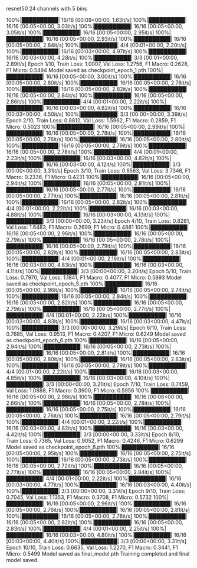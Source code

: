 resnet50 24 channels with 5 bins

100%|██████████| 16/16 [00:09<00:00,  1.63it/s]
100%|██████████| 16/16 [00:05<00:00,  3.03it/s]
100%|██████████| 16/16 [00:05<00:00,  3.05it/s]
100%|██████████| 16/16 [00:05<00:00,  2.95it/s]
100%|██████████| 16/16 [00:05<00:00,  2.93it/s]
100%|██████████| 16/16 [00:05<00:00,  2.84it/s]
100%|██████████| 4/4 [00:01<00:00,  2.20it/s]
100%|██████████| 16/16 [00:03<00:00,  4.97it/s]
100%|██████████| 16/16 [00:03<00:00,  4.28it/s]
100%|██████████| 3/3 [00:01<00:00,  2.89it/s]
Epoch 1/10, Train Loss: 1.0007, Val Loss: 1.2756, F1 Macro: 0.2628, F1 Micro: 0.5494
Model saved as checkpoint_epoch_1.pth
100%|██████████| 16/16 [00:05<00:00,  3.00it/s]
100%|██████████| 16/16 [00:05<00:00,  2.80it/s]
100%|██████████| 16/16 [00:05<00:00,  2.78it/s]
100%|██████████| 16/16 [00:05<00:00,  2.82it/s]
100%|██████████| 16/16 [00:05<00:00,  2.84it/s]
100%|██████████| 16/16 [00:05<00:00,  2.86it/s]
100%|██████████| 4/4 [00:01<00:00,  2.22it/s]
100%|██████████| 16/16 [00:03<00:00,  4.82it/s]
100%|██████████| 16/16 [00:03<00:00,  4.50it/s]
100%|██████████| 3/3 [00:00<00:00,  3.39it/s]
Epoch 2/10, Train Loss: 0.8812, Val Loss: 1.5962, F1 Macro: 0.2859, F1 Micro: 0.5023
100%|██████████| 16/16 [00:05<00:00,  2.99it/s]
100%|██████████| 16/16 [00:05<00:00,  2.78it/s]
100%|██████████| 16/16 [00:05<00:00,  2.76it/s]
100%|██████████| 16/16 [00:05<00:00,  2.80it/s]
100%|██████████| 16/16 [00:05<00:00,  2.79it/s]
100%|██████████| 16/16 [00:05<00:00,  2.78it/s]
100%|██████████| 4/4 [00:01<00:00,  2.23it/s]
100%|██████████| 16/16 [00:03<00:00,  4.82it/s]
100%|██████████| 16/16 [00:03<00:00,  4.12it/s]
100%|██████████| 3/3 [00:00<00:00,  3.31it/s]
Epoch 3/10, Train Loss: 0.8563, Val Loss: 3.7346, F1 Macro: 0.2336, F1 Micro: 0.4231
100%|██████████| 16/16 [00:05<00:00,  2.94it/s]
100%|██████████| 16/16 [00:05<00:00,  2.81it/s]
100%|██████████| 16/16 [00:05<00:00,  2.77it/s]
100%|██████████| 16/16 [00:05<00:00,  2.77it/s]
100%|██████████| 16/16 [00:05<00:00,  2.81it/s]
100%|██████████| 16/16 [00:05<00:00,  2.82it/s]
100%|██████████| 4/4 [00:01<00:00,  2.22it/s]
100%|██████████| 16/16 [00:03<00:00,  4.88it/s]
100%|██████████| 16/16 [00:03<00:00,  4.13it/s]
100%|██████████| 3/3 [00:00<00:00,  3.23it/s]
Epoch 4/10, Train Loss: 0.8281, Val Loss: 1.6483, F1 Macro: 0.2699, F1 Micro: 0.4881
100%|██████████| 16/16 [00:05<00:00,  2.96it/s]
100%|██████████| 16/16 [00:05<00:00,  2.79it/s]
100%|██████████| 16/16 [00:05<00:00,  2.78it/s]
100%|██████████| 16/16 [00:05<00:00,  2.79it/s]
100%|██████████| 16/16 [00:05<00:00,  2.82it/s]
100%|██████████| 16/16 [00:05<00:00,  2.83it/s]
100%|██████████| 4/4 [00:01<00:00,  2.19it/s]
100%|██████████| 16/16 [00:03<00:00,  4.83it/s]
100%|██████████| 16/16 [00:03<00:00,  4.11it/s]
100%|██████████| 3/3 [00:00<00:00,  3.20it/s]
Epoch 5/10, Train Loss: 0.7970, Val Loss: 1.1841, F1 Macro: 0.4077, F1 Micro: 0.5993
Model saved as checkpoint_epoch_5.pth
100%|██████████| 16/16 [00:05<00:00,  2.96it/s]
100%|██████████| 16/16 [00:05<00:00,  2.74it/s]
100%|██████████| 16/16 [00:05<00:00,  2.84it/s]
100%|██████████| 16/16 [00:05<00:00,  2.82it/s]
100%|██████████| 16/16 [00:05<00:00,  2.79it/s]
100%|██████████| 16/16 [00:05<00:00,  2.77it/s]
100%|██████████| 4/4 [00:01<00:00,  2.22it/s]
100%|██████████| 16/16 [00:03<00:00,  4.83it/s]
100%|██████████| 16/16 [00:03<00:00,  4.47it/s]
100%|██████████| 3/3 [00:00<00:00,  3.29it/s]
Epoch 6/10, Train Loss: 0.7685, Val Loss: 0.9513, F1 Macro: 0.4207, F1 Micro: 0.6249
Model saved as checkpoint_epoch_6.pth
100%|██████████| 16/16 [00:05<00:00,  2.94it/s]
100%|██████████| 16/16 [00:05<00:00,  2.73it/s]
100%|██████████| 16/16 [00:05<00:00,  2.81it/s]
100%|██████████| 16/16 [00:05<00:00,  2.80it/s]
100%|██████████| 16/16 [00:05<00:00,  2.83it/s]
100%|██████████| 16/16 [00:05<00:00,  2.79it/s]
100%|██████████| 4/4 [00:01<00:00,  2.22it/s]
100%|██████████| 16/16 [00:03<00:00,  4.85it/s]
100%|██████████| 16/16 [00:03<00:00,  4.10it/s]
100%|██████████| 3/3 [00:00<00:00,  3.21it/s]
Epoch 7/10, Train Loss: 0.7459, Val Loss: 1.0888, F1 Macro: 0.3900, F1 Micro: 0.5956
100%|██████████| 16/16 [00:05<00:00,  2.98it/s]
100%|██████████| 16/16 [00:06<00:00,  2.66it/s]
100%|██████████| 16/16 [00:05<00:00,  2.78it/s]
100%|██████████| 16/16 [00:05<00:00,  2.75it/s]
100%|██████████| 16/16 [00:05<00:00,  2.76it/s]
100%|██████████| 16/16 [00:05<00:00,  2.79it/s]
100%|██████████| 4/4 [00:01<00:00,  2.22it/s]
100%|██████████| 16/16 [00:03<00:00,  4.82it/s]
100%|██████████| 16/16 [00:03<00:00,  4.42it/s]
100%|██████████| 3/3 [00:00<00:00,  3.33it/s]
Epoch 8/10, Train Loss: 0.7365, Val Loss: 0.9052, F1 Macro: 0.4246, F1 Micro: 0.6299
Model saved as checkpoint_epoch_8.pth
100%|██████████| 16/16 [00:05<00:00,  2.95it/s]
100%|██████████| 16/16 [00:05<00:00,  2.75it/s]
100%|██████████| 16/16 [00:05<00:00,  2.73it/s]
100%|██████████| 16/16 [00:05<00:00,  2.72it/s]
100%|██████████| 16/16 [00:05<00:00,  2.77it/s]
100%|██████████| 16/16 [00:05<00:00,  2.84it/s]
100%|██████████| 4/4 [00:01<00:00,  2.22it/s]
100%|██████████| 16/16 [00:03<00:00,  4.77it/s]
100%|██████████| 16/16 [00:03<00:00,  4.40it/s]
100%|██████████| 3/3 [00:00<00:00,  3.31it/s]
Epoch 9/10, Train Loss: 0.7045, Val Loss: 1.1353, F1 Macro: 0.3708, F1 Micro: 0.5732
100%|██████████| 16/16 [00:05<00:00,  2.96it/s]
100%|██████████| 16/16 [00:05<00:00,  2.76it/s]
100%|██████████| 16/16 [00:05<00:00,  2.81it/s]
100%|██████████| 16/16 [00:05<00:00,  2.78it/s]
100%|██████████| 16/16 [00:05<00:00,  2.82it/s]
100%|██████████| 16/16 [00:05<00:00,  2.83it/s]
100%|██████████| 4/4 [00:01<00:00,  2.25it/s]
100%|██████████| 16/16 [00:03<00:00,  4.80it/s]
100%|██████████| 16/16 [00:03<00:00,  4.40it/s]
100%|██████████| 3/3 [00:00<00:00,  3.31it/s]
Epoch 10/10, Train Loss: 0.6635, Val Loss: 1.2270, F1 Macro: 0.3441, F1 Micro: 0.5499
Model saved as final_model.pth
Training completed and final model saved.
